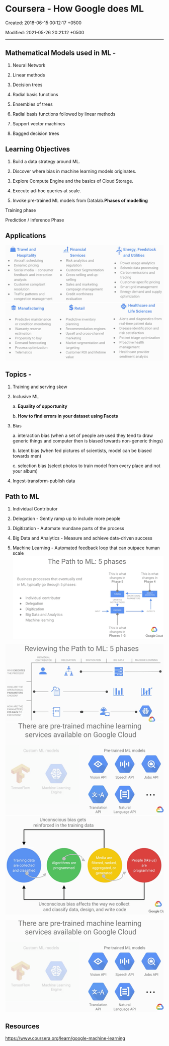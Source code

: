 # Coursera - How Google does ML

Created: 2018-06-15 00:12:17 +0500

Modified: 2021-05-26 20:21:12 +0500

---

## Mathematical Models used in ML -

1. Neural Network

2. Linear methods

3. Decision trees

4. Radial basis functions

5. Ensembles of trees

6. Radial basis functions followed by linear methods

7. Support vector machines

8. Bagged decision trees

## Learning Objectives

1. Build a data strategy around ML.

2. Discover where bias in machine learning models originates.

3. Explore Compute Engine and the basics of Cloud Storage.

4. Execute ad-hoc queries at scale.

5. Invoke pre-trained ML models from Datalab.**Phases of modelling**

Training phase

Prediction / Inference Phase

## Applications

![image](media/Coursera---How-Google-does-ML-image1.png)
![image](media/Coursera---How-Google-does-ML-image2.png)

## Topics -

1. Training and serving skew

2. Inclusive ML

    a.  **Equality of opportunity**

    b.  **How to find errors in your dataset using Facets**

3. Bias

    a.  interaction bias (when a set of people are used they tend to draw generic things and computer then is biased towards non-generic things)

    b.  latent bias (when fed pictures of scientists, model can be biased towards men)

    c.  selection bias (select photos to train model from every place and not your album)

4. Ingest-transform-publish data

## Path to ML

1. Individual Contributor

2. Delegation - Gently ramp up to include more people

3. Digitization - Automate mundane parts of the process

4. Big Data and Analytics - Measure and achieve data-driven success

5. Machine Learning - Automated feedback loop that can outpace human scale
![image](media/Coursera---How-Google-does-ML-image3.png)

![image](media/Coursera---How-Google-does-ML-image4.png)
![image](media/Coursera---How-Google-does-ML-image5.png)
![image](media/Coursera---How-Google-does-ML-image6.png)

![image](media/Coursera---How-Google-does-ML-image5.png)

## Resources

<https://www.coursera.org/learn/google-machine-learning>
